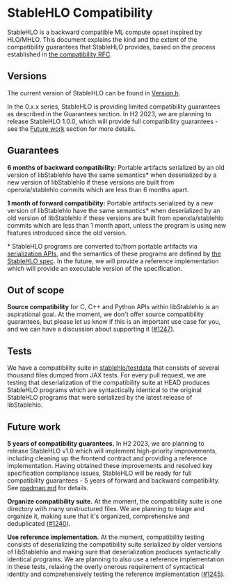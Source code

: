 # StableHLO Compatibility

StableHLO is a backward compatible ML compute opset inspired by HLO/MHLO.
This document explains the kind and the extent of the compatibility guarantees
that StableHLO provides, based on the process established in
[the compatibility RFC](../rfcs/20220912-compatibility.md).

## Versions

The current version of StableHLO can be found in
[Version.h](https://github.com/openxla/stablehlo/blob/main/stablehlo/dialect/Version.h#:~:text=getCurrentVersion).

In the 0.x.x series, StableHLO is providing limited compatibility guarantees
as described in the Guarantees section. In H2 2023, we are planning to release
StableHLO 1.0.0, which will provide full compatibility guarantees - see the
[Future work](#future-work) section for more details.

## Guarantees

**6 months of backward compatibility:** Portable artifacts serialized by an old
version of libStablehlo have the same semantics* when deserialized by a new
version of libStablehlo if these versions are built from openxla/stablehlo
commits which are less than 6 months apart.

**1 month of forward compatibility:** Portable artifacts serialized by a new
version of libStablehlo have the same semantics* when deserialized by an old
version of libStablehlo if these versions are built from openxla/stablehlo
commits which are less than 1 month apart, unless the program is using new
features introduced since the old version.

\* StableHLO programs are converted to/from portable artifacts via
[serialization APIs](bytecode.md), and the semantics of these programs are
defined by [the StableHLO spec](spec.md). In the future, we will provide a
reference implementation which will provide an executable version of the
specification.

## Out of scope

**Source compatibility** for C, C++ and Python APIs within libStablehlo is
an aspirational goal. At the moment, we don't offer source compatibility
guarantees, but please let us know if this is an important use case for you,
and we can have a discussion about supporting it
([#1247](https://github.com/openxla/stablehlo/issues/1247)).

## Tests

We have a compatibility suite in [stablehlo/testdata](../stablehlo/testdata)
that consists of several thousand files dumped from JAX tests. For every pull
request, we are testing that deserialization of the compatibility suite at HEAD
produces StableHLO programs which are syntactically identical to the original
StableHLO programs that were serialized by the latest release of libStablehlo.

## Future work

**5 years of compatibility guarantees.** In H2 2023, we are planning to release
StableHLO v1.0 which will implement high-priority improvements, including
cleaning up the frontend contract and providing a reference implementation.
Having obtained these improvements and resolved key specification compliance
issues, StableHLO will be ready for full compatibility guarantees - 5 years of
forward and backward compatibility. See [roadmap.md](roadmap.md) for details.

**Organize compatibility suite.** At the moment, the compatibility suite
is one directory with many unstructured files. We are planning to triage and
organize it, making sure that it's organized, comprehensive and deduplicated
([#1240](https://github.com/openxla/stablehlo/issues/1240)).

**Use reference implementation.** At the moment, compatibility testing consists
of deserializing the compatibility suite serialized by older versions of
libStablehlo and making sure that deserialization produces syntactically
identical programs. We are planning to also use a reference implementation in
these tests, relaxing the overly onerous requirement of syntactical identity
and comprehensively testing the reference implementation
([#1245](https://github.com/openxla/stablehlo/issues/1245)).
